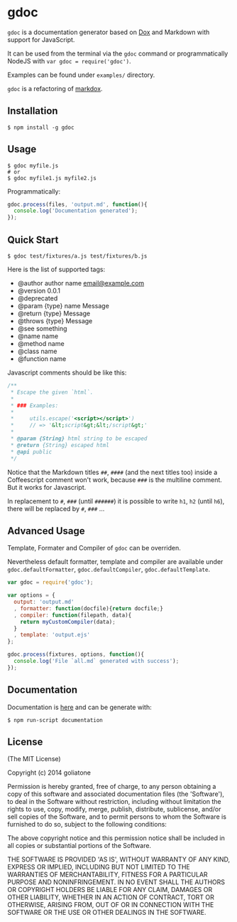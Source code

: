 gdoc
========

`gdoc` is a documentation generator based on [Dox](https://github.com/visionmedia/dox) and Markdown with support for JavaScript.

It can be used from the terminal via the `gdoc` command or programmatically  NodeJS with `var gdoc = require('gdoc')`.

Examples can be found under `examples/` directory.

`gdoc` is a refactoring of [markdox][mdox].

[mdox]: https://github.com/cbou/markdox

Installation
---

    $ npm install -g gdoc

Usage
---

```terminal
$ gdoc myfile.js
# or
$ gdoc myfile1.js myfile2.js
```

Programmatically:

```javascript
gdoc.process(files, 'output.md', function(){
  console.log('Documentation generated');
});
```

<!--or with the [gulp plugin](https://github.com/gberger/gulp-markdox) -->

Quick Start
---
  
    $ gdoc test/fixtures/a.js test/fixtures/b.js

Here is the list of supported tags:

 * @author author name <email@example.com>
 * @version 0.0.1
 * @deprecated
 * @param {type} name Message
 * @return {type} Message
 * @throws {type} Message
 * @see something
 * @name name
 * @method name
 * @class name
 * @function name

Javascript comments should be like this:

```javascript
/**
 * Escape the given `html`.
 *
 * ### Examples:
 *
 *     utils.escape('<script></script>')
 *     // => '&lt;script&gt;&lt;/script&gt;'
 *
 * @param {String} html string to be escaped
 * @return {String} escaped html
 * @api public
 */
```


Notice that the Markdown titles `##`, `####` (and the next titles too) inside a Coffeescript comment won't work, because `###`  is the multiline comment. But it works for Javascript.

In replacement to `#`, `###` (until `######`) it is possible to write `h1`, `h2` (until `h6`), there will be replaced by `#`, `###` ...

<!--More examples can be found in [examples/fixtures/](https://github.com/cbou/markdox/tree/master/examples/fixtures) and the results are in [examples/docs](https://github.com/cbou/markdox/tree/master/examples/docs). -->

Advanced Usage
---

Template, Formater and Compiler of `gdoc` can be overriden.

Nevertheless default formatter, template and compiler are available under `gdoc.defaultFormatter`, `gdoc.defaultCompiler`, `gdoc.defaultTemplate`.

```javascript
var gdoc = require('gdoc');

var options = {
  output: 'output.md'
  , formatter: function(docfile){return docfile;}
  , compiler: function(filepath, data){
    return myCustomCompiler(data);
  }
  , template: 'output.ejs'
};

gdoc.process(fixtures, options, function(){
  console.log('File `all.md` generated with success');
});
```

Documentation
---

Documentation is [here](https://github.com/goliatone/gdoc/blob/master/doc/api.md) and can be generate with:

    $ npm run-script documentation

License
--------

(The MIT License)

Copyright (c) 2014 goliatone

Permission is hereby granted, free of charge, to any person obtaining a copy of this software and associated documentation files (the 'Software'), to deal in the Software without restriction, including without limitation the rights to use, copy, modify, merge, publish, distribute, sublicense, and/or sell copies of the Software, and to permit persons to whom the Software is furnished to do so, subject to the following conditions:

The above copyright notice and this permission notice shall be included in all copies or substantial portions of the Software.

THE SOFTWARE IS PROVIDED 'AS IS', WITHOUT WARRANTY OF ANY KIND, EXPRESS OR IMPLIED, INCLUDING BUT NOT LIMITED TO THE WARRANTIES OF MERCHANTABILITY, FITNESS FOR A PARTICULAR PURPOSE AND NONINFRINGEMENT. IN NO EVENT SHALL THE AUTHORS OR COPYRIGHT HOLDERS BE LIABLE FOR ANY CLAIM, DAMAGES OR OTHER LIABILITY, WHETHER IN AN ACTION OF CONTRACT, TORT OR OTHERWISE, ARISING FROM, OUT OF OR IN CONNECTION WITH THE SOFTWARE OR THE USE OR OTHER DEALINGS IN THE SOFTWARE.